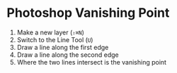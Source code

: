 # Photoshop Vanishing Point

1. Make a new layer (`⇧⌘N`)
2. Switch to the Line Tool (`U`)
3. Draw a line along the first edge
4. Draw a line along the second edge
5. Where the two lines intersect is the vanishing point
